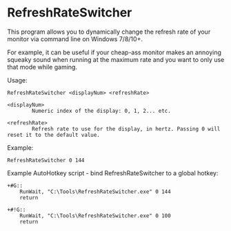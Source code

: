 RefreshRateSwitcher
===================

This program allows you to dynamically change the refresh rate of your monitor via command line on Windows 7/8/10+.

For example, it can be useful if your cheap-ass monitor makes an annoying squeaky sound when running at the maximum
rate and you want to only use that mode while gaming.

Usage:

```
RefreshRateSwitcher <displayNum> <refreshRate>

<displayNum>
        Numeric index of the display: 0, 1, 2... etc.

<refreshRate>
        Refresh rate to use for the display, in hertz. Passing 0 will reset it to the default value.
```

Example:

```
RefreshRateSwitcher 0 144
```

Example AutoHotkey script - bind RefreshRateSwitcher to a global hotkey:

```autohotkey
+#G::
	RunWait, "C:\Tools\RefreshRateSwitcher.exe" 0 144
	return

+#!G::
	RunWait, "C:\Tools\RefreshRateSwitcher.exe" 0 100
	return
```
